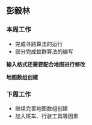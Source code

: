 ## 彭毅林
### 本周工作
* 完成寻路算法的运行
* 部分完成蚁群算法的编写

**输入格式还需要配合地图进行修改**

**地图数组创建**
### 下周工作
* 继续完善地图数组创建
* 加入班车、行驶工具等因素
